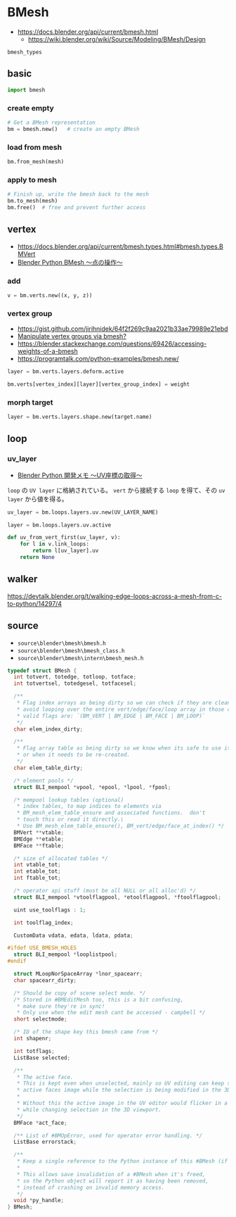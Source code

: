 # BMesh

* <https://docs.blender.org/api/current/bmesh.html>
    * <https://wiki.blender.org/wiki/Source/Modeling/BMesh/Design>

```{toctree}
bmesh_types
```

## basic

```py
import bmesh
```

### create empty

```py
# Get a BMesh representation
bm = bmesh.new()   # create an empty BMesh
```

### load from mesh


```py
bm.from_mesh(mesh) 
```
### apply to mesh

```py
# Finish up, write the bmesh back to the mesh
bm.to_mesh(mesh)
bm.free()  # free and prevent further access
```

## vertex

* <https://docs.blender.org/api/current/bmesh.types.html#bmesh.types.BMVert>
* [Blender Python BMesh 〜点の操作〜](http://takunoji.hatenablog.com/entry/2018/03/26/225317)

### add

```py
v = bm.verts.new((x, y, z))
```

### vertex group

* <https://gist.github.com/jirihnidek/64f2f269c9aa2021b33ae79989e21ebd>
* [Manipulate vertex groups via bmesh?](https://devtalk.blender.org/t/manipulate-vertex-groups-via-bmesh/11192)
* <https://blender.stackexchange.com/questions/69426/accessing-weights-of-a-bmesh>
* <https://programtalk.com/python-examples/bmesh.new/>

```py
layer = bm.verts.layers.deform.active

bm.verts[vertex_index][layer][vertex_group_index] = weight
```

### morph target

```py
layer = bm.verts.layers.shape.new(target.name)
```

## loop
### uv_layer

* [Blender Python 開発メモ 〜UV座標の取得〜](http://takunoji.hatenablog.com/entry/2018/03/20/221150)

`loop` の `UV layer` に格納されている。
`vert` から接続する `loop` を得て、その `uv layer` から値を得る。

```py
uv_layer = bm.loops.layers.uv.new(UV_LAYER_NAME)
```

```py
layer = bm.loops.layers.uv.active

def uv_from_vert_first(uv_layer, v):
    for l in v.link_loops:
        return l[uv_layer].uv
    return None
```

## walker

<https://devtalk.blender.org/t/walking-edge-loops-across-a-mesh-from-c-to-python/14297/4>

## source

* `source\blender\bmesh\bmesh.h`
* `source\blender\bmesh\bmesh_class.h`
* `source\blender\bmesh\intern\bmesh_mesh.h`

```c
typedef struct BMesh {
  int totvert, totedge, totloop, totface;
  int totvertsel, totedgesel, totfacesel;

  /**
   * Flag index arrays as being dirty so we can check if they are clean and
   * avoid looping over the entire vert/edge/face/loop array in those cases.
   * valid flags are: `(BM_VERT | BM_EDGE | BM_FACE | BM_LOOP)`
   */
  char elem_index_dirty;

  /**
   * Flag array table as being dirty so we know when its safe to use it,
   * or when it needs to be re-created.
   */
  char elem_table_dirty;

  /* element pools */
  struct BLI_mempool *vpool, *epool, *lpool, *fpool;

  /* mempool lookup tables (optional)
   * index tables, to map indices to elements via
   * BM_mesh_elem_table_ensure and associated functions.  don't
   * touch this or read it directly.\
   * Use BM_mesh_elem_table_ensure(), BM_vert/edge/face_at_index() */
  BMVert **vtable;
  BMEdge **etable;
  BMFace **ftable;

  /* size of allocated tables */
  int vtable_tot;
  int etable_tot;
  int ftable_tot;

  /* operator api stuff (must be all NULL or all alloc'd) */
  struct BLI_mempool *vtoolflagpool, *etoolflagpool, *ftoolflagpool;

  uint use_toolflags : 1;

  int toolflag_index;

  CustomData vdata, edata, ldata, pdata;

#ifdef USE_BMESH_HOLES
  struct BLI_mempool *looplistpool;
#endif

  struct MLoopNorSpaceArray *lnor_spacearr;
  char spacearr_dirty;

  /* Should be copy of scene select mode. */
  /* Stored in #BMEditMesh too, this is a bit confusing,
   * make sure they're in sync!
   * Only use when the edit mesh cant be accessed - campbell */
  short selectmode;

  /* ID of the shape key this bmesh came from */
  int shapenr;

  int totflags;
  ListBase selected;

  /**
   * The active face.
   * This is kept even when unselected, mainly so UV editing can keep showing the
   * active faces image while the selection is being modified in the 3D viewport.
   *
   * Without this the active image in the UV editor would flicker in a distracting way
   * while changing selection in the 3D viewport.
   */
  BMFace *act_face;

  /** List of #BMOpError, used for operator error handling. */
  ListBase errorstack;

  /**
   * Keep a single reference to the Python instance of this #BMesh (if any exists).
   *
   * This allows save invalidation of a #BMesh when it's freed,
   * so the Python object will report it as having been removed,
   * instead of crashing on invalid memory access.
   */
  void *py_handle;
} BMesh;
```
